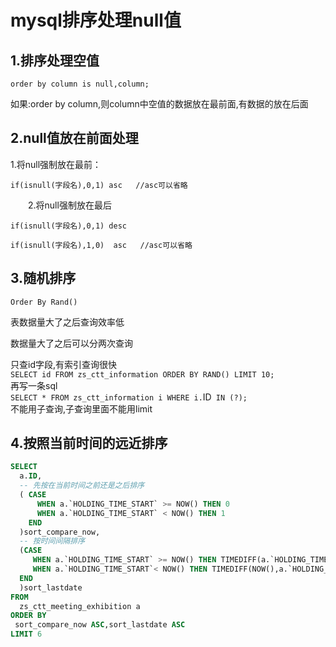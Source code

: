 # mysql排序处理null值

## 1.排序处理空值

`order by column is null,column;`  

如果:order by column,则column中空值的数据放在最前面,有数据的放在后面

## 2.null值放在前面处理

   1.将null强制放在最前：

    if(isnull(字段名),0,1) asc   //asc可以省略

　　2.将null强制放在最后

    if(isnull(字段名),0,1) desc

    if(isnull(字段名),1,0)  asc   //asc可以省略

## 3.随机排序

`Order By Rand()`  

表数据量大了之后查询效率低

数据量大了之后可以分两次查询

只查id字段,有索引查询很快  
`SELECT id FROM zs_ctt_information ORDER BY RAND() LIMIT 10;`  
再写一条sql  
`SELECT * FROM zs_ctt_information i WHERE i.`ID` IN (?);`  
不能用子查询,子查询里面不能用limit

## 4.按照当前时间的远近排序

```sql
SELECT
  a.ID,
  -- 先按在当前时间之前还是之后排序
  ( CASE
      WHEN a.`HOLDING_TIME_START` >= NOW() THEN 0
      WHEN a.`HOLDING_TIME_START` < NOW() THEN 1
    END
  )sort_compare_now,
  -- 按时间间隔排序
  (CASE
     WHEN a.`HOLDING_TIME_START` >= NOW() THEN TIMEDIFF(a.`HOLDING_TIME_START`, NOW())
     WHEN a.`HOLDING_TIME_START`< NOW() THEN TIMEDIFF(NOW(),a.`HOLDING_TIME_START`)
  END
  )sort_lastdate
FROM
  zs_ctt_meeting_exhibition a
ORDER BY 
 sort_compare_now ASC,sort_lastdate ASC
LIMIT 6
```